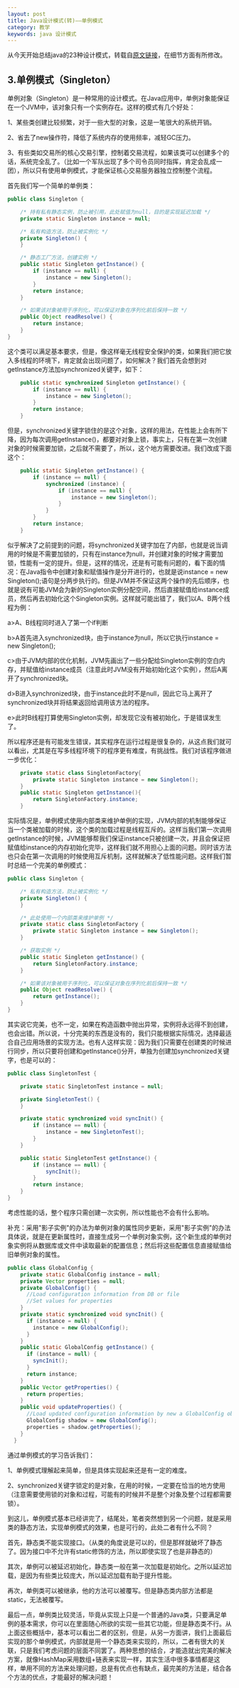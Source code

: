 ```yaml
---
layout: post
title: Java设计模式(转)——单例模式
category: 教学
keywords: java 设计模式
---
```


从今天开始总结java的23种设计模式，转载自<a href="http://my.csdn.net/zhangerqing" target="_blank">原文链接</a>，在细节方面有所修改。

## 3.单例模式（Singleton）

单例对象（Singleton）是一种常用的设计模式。在Java应用中，单例对象能保证在一个JVM中，该对象只有一个实例存在。这样的模式有几个好处：

1、某些类创建比较频繁，对于一些大型的对象，这是一笔很大的系统开销。

2、省去了new操作符，降低了系统内存的使用频率，减轻GC压力。

3、有些类如交易所的核心交易引擎，控制着交易流程，如果该类可以创建多个的话，系统完全乱了。（比如一个军队出现了多个司令员同时指挥，肯定会乱成一团），所以只有使用单例模式，才能保证核心交易服务器独立控制整个流程。

首先我们写一个简单的单例类：

``` java
public class Singleton {

	/* 持有私有静态实例，防止被引用，此处赋值为null，目的是实现延迟加载 */
	private static Singleton instance = null;

	/* 私有构造方法，防止被实例化 */
	private Singleton() {
	}

	/* 静态工厂方法，创建实例 */
	public static Singleton getInstance() {
		if (instance == null) {
			instance = new Singleton();
		}
		return instance;
	}

	/* 如果该对象被用于序列化，可以保证对象在序列化前后保持一致 */
	public Object readResolve() {
		return instance;
	}
}
```

这个类可以满足基本要求，但是，像这样毫无线程安全保护的类，如果我们把它放入多线程的环境下，肯定就会出现问题了，如何解决？我们首先会想到对getInstance方法加synchronized关键字，如下：

``` java
	public static synchronized Singleton getInstance() {
		if (instance == null) {
			instance = new Singleton();
		}
		return instance;
	}
```

但是，synchronized关键字锁住的是这个对象，这样的用法，在性能上会有所下降，因为每次调用getInstance()，都要对对象上锁，事实上，只有在第一次创建对象的时候需要加锁，之后就不需要了，所以，这个地方需要改进。我们改成下面这个：

``` java	
	public static Singleton getInstance() {
		if (instance == null) {
			synchronized (instance) {
				if (instance == null) {
					instance = new Singleton();
				}
			}
		}
		return instance;
	}
```

似乎解决了之前提到的问题，将synchronized关键字加在了内部，也就是说当调用的时候是不需要加锁的，只有在instance为null，并创建对象的时候才需要加锁，性能有一定的提升。但是，这样的情况，还是有可能有问题的，看下面的情况：在Java指令中创建对象和赋值操作是分开进行的，也就是说instance = new Singleton();语句是分两步执行的。但是JVM并不保证这两个操作的先后顺序，也就是说有可能JVM会为新的Singleton实例分配空间，然后直接赋值给instance成员，然后再去初始化这个Singleton实例。这样就可能出错了，我们以A、B两个线程为例：

a>A、B线程同时进入了第一个if判断

b>A首先进入synchronized块，由于instance为null，所以它执行instance = new Singleton();

c>由于JVM内部的优化机制，JVM先画出了一些分配给Singleton实例的空白内存，并赋值给instance成员（注意此时JVM没有开始初始化这个实例），然后A离开了synchronized块。

d>B进入synchronized块，由于instance此时不是null，因此它马上离开了synchronized块并将结果返回给调用该方法的程序。

e>此时B线程打算使用Singleton实例，却发现它没有被初始化，于是错误发生了。

所以程序还是有可能发生错误，其实程序在运行过程是很复杂的，从这点我们就可以看出，尤其是在写多线程环境下的程序更有难度，有挑战性。我们对该程序做进一步优化：


``` java
	private static class SingletonFactory{         
        private static Singleton instance = new Singleton();         
    }         
    public static Singleton getInstance(){         
        return SingletonFactory.instance;         
    } 
```

实际情况是，单例模式使用内部类来维护单例的实现，JVM内部的机制能够保证当一个类被加载的时候，这个类的加载过程是线程互斥的。这样当我们第一次调用getInstance的时候，JVM能够帮我们保证instance只被创建一次，并且会保证把赋值给instance的内存初始化完毕，这样我们就不用担心上面的问题。同时该方法也只会在第一次调用的时候使用互斥机制，这样就解决了低性能问题。这样我们暂时总结一个完美的单例模式：

``` java
public class Singleton {

	/* 私有构造方法，防止被实例化 */
	private Singleton() {
	}

	/* 此处使用一个内部类来维护单例 */
	private static class SingletonFactory {
		private static Singleton instance = new Singleton();
	}

	/* 获取实例 */
	public static Singleton getInstance() {
		return SingletonFactory.instance;
	}

	/* 如果该对象被用于序列化，可以保证对象在序列化前后保持一致 */
	public Object readResolve() {
		return getInstance();
	}
}
```

其实说它完美，也不一定，如果在构造函数中抛出异常，实例将永远得不到创建，也会出错。所以说，十分完美的东西是没有的，我们只能根据实际情况，选择最适合自己应用场景的实现方法。也有人这样实现：因为我们只需要在创建类的时候进行同步，所以只要将创建和getInstance()分开，单独为创建加synchronized关键字，也是可以的：

``` java
public class SingletonTest {

	private static SingletonTest instance = null;

	private SingletonTest() {
	}

	private static synchronized void syncInit() {
		if (instance == null) {
			instance = new SingletonTest();
		}
	}

	public static SingletonTest getInstance() {
		if (instance == null) {
			syncInit();
		}
		return instance;
	}
}
```

考虑性能的话，整个程序只需创建一次实例，所以性能也不会有什么影响。

补充：采用"影子实例"的办法为单例对象的属性同步更新，采用"影子实例"的办法具体说，就是在更新属性时，直接生成另一个单例对象实例，这个新生成的单例对象实例将从数据库或文件中读取最新的配置信息；然后将这些配置信息直接赋值给旧单例对象的属性。

``` java
public class GlobalConfig {
    private static GlobalConfig instance = null;
    private Vector properties = null;
    private GlobalConfig() {
      //Load configuration information from DB or file
      //Set values for properties
    }
    private static synchronized void syncInit() {
      if (instance = null) {
        instance = new GlobalConfig();
      }
    }
    public static GlobalConfig getInstance() {
      if (instance = null) {
        syncInit();
      }
      return instance;
    }
    public Vector getProperties() {
      return properties;
    }
    public void updateProperties() {
      //Load updated configuration information by new a GlobalConfig object
      GlobalConfig shadow = new GlobalConfig();
      properties = shadow.getProperties();
    }
  }
```

通过单例模式的学习告诉我们：

1、单例模式理解起来简单，但是具体实现起来还是有一定的难度。

2、synchronized关键字锁定的是对象，在用的时候，一定要在恰当的地方使用（注意需要使用锁的对象和过程，可能有的时候并不是整个对象及整个过程都需要锁）。

到这儿，单例模式基本已经讲完了，结尾处，笔者突然想到另一个问题，就是采用类的静态方法，实现单例模式的效果，也是可行的，此处二者有什么不同？

首先，静态类不能实现接口。（从类的角度说是可以的，但是那样就破坏了静态了。因为接口中不允许有static修饰的方法，所以即使实现了也是非静态的）

其次，单例可以被延迟初始化，静态类一般在第一次加载是初始化。之所以延迟加载，是因为有些类比较庞大，所以延迟加载有助于提升性能。

再次，单例类可以被继承，他的方法可以被覆写。但是静态类内部方法都是static，无法被覆写。

最后一点，单例类比较灵活，毕竟从实现上只是一个普通的Java类，只要满足单例的基本需求，你可以在里面随心所欲的实现一些其它功能，但是静态类不行。从上面这些概括中，基本可以看出二者的区别，但是，从另一方面讲，我们上面最后实现的那个单例模式，内部就是用一个静态类来实现的，所以，二者有很大的关联，只是我们考虑问题的层面不同罢了。两种思想的结合，才能造就出完美的解决方案，就像HashMap采用数组+链表来实现一样，其实生活中很多事情都是这样，单用不同的方法来处理问题，总是有优点也有缺点，最完美的方法是，结合各个方法的优点，才能最好的解决问题！

